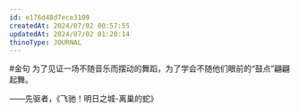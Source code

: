 ```yaml
---
id: e176d48d7ece3109
createdAt: 2024/07/02 00:57:55
updatedAt: 2024/07/02 01:20:14
thinoType: JOURNAL
---
```

#金句 为了见证一场不随音乐而摆动的舞蹈，为了学会不随他们眼前的“鼓点”翩翩起舞。

——先驱者，《飞驰！明日之城-离巢的蛇》